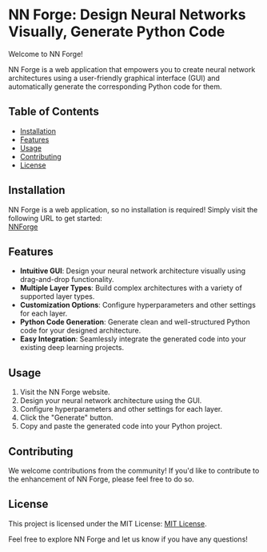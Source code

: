 # NN Forge: Design Neural Networks Visually, Generate Python Code

Welcome to NN Forge!

NN Forge is a web application that empowers you to create neural network architectures using a user-friendly graphical interface (GUI) and automatically generate the corresponding Python code for them.

## Table of Contents

- [Installation](#installation)
- [Features](#features)
- [Usage](#usage)
- [Contributing](#contributing)
- [License](#license)

## Installation

NN Forge is a web application, so no installation is required! Simply visit the following URL to get started:  
[NNForge](https://sabari50312.github.io/NNForge/)

## Features

- **Intuitive GUI**: Design your neural network architecture visually using drag-and-drop functionality.
- **Multiple Layer Types**: Build complex architectures with a variety of supported layer types.
- **Customization Options**: Configure hyperparameters and other settings for each layer.
- **Python Code Generation**: Generate clean and well-structured Python code for your designed architecture.
- **Easy Integration**: Seamlessly integrate the generated code into your existing deep learning projects.

## Usage

1. Visit the NN Forge website.
2. Design your neural network architecture using the GUI.
3. Configure hyperparameters and other settings for each layer.
4. Click the "Generate" button.
5. Copy and paste the generated code into your Python project.

## Contributing

We welcome contributions from the community! If you'd like to contribute to the enhancement of NN Forge, please feel free to do so.

## License

This project is licensed under the MIT License: [MIT License](https://opensource.org/licenses/MIT).

Feel free to explore NN Forge and let us know if you have any questions!
